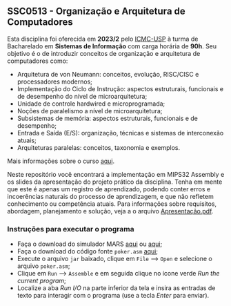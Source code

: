 ## SSC0513 - Organização e Arquitetura de Computadores

Esta disciplina foi oferecida em **2023/2** pelo [ICMC-USP](https://www.icmc.usp.br) à turma de Bacharelado em **Sistemas de Informação** com carga horária de **90h**. Seu objetivo é o de introduzir conceitos de organização e arquitetura de computadores como: 

- Arquitetura de von Neumann: conceitos, evolução, RISC/CISC e processadores modernos;
- Implementação do Ciclo de Instrução: aspectos estruturais, funcionais e de desempenho do nível de microarquitetura;
- Unidade de controle hardwired e microprogramada;
- Noções de paralelismo a nível de microarquitetura;
- Subsistemas de memória: aspectos estruturais, funcionais e de desempenho;
- Entrada e Saída (E/S): organização, técnicas e sistemas de interconexão atuais;
- Arquiteturas paralelas: conceitos, taxonomia e exemplos.

Mais informações sobre o curso [aqui](https://uspdigital.usp.br/jupiterweb/obterDisciplina?sgldis=SSC0513).

Neste repositório você encontrará a implementação em MIPS32 Assembly e os slides da apresentação do projeto prático da disciplina. Tenha em mente que este é apenas um registro de aprendizado, podendo conter erros e incoerências naturais do processo de aprendizagem, e que não refletem conhecimento ou competência atuais. Para informações sobre requisitos, abordagem, planejamento e solução, veja a o arquivo [Apresentação.pdf](https://github.com/rodrigodelai/ssc0513-computer-org-arch/blob/main/Apresenta%C3%A7%C3%A3o.pdf).

### Instruções para executar o programa

- Faça o download do simulador MARS [aqui](https://github.com/rodrigodelai/ssc0513-computer-org-arch/blob/main/Mars4_5.jar) ou [aqui](https://courses.missouristate.edu/KenVollmar/MARS/download.htm);
- Faça o download do código fonte ```poker.asm``` [aqui](https://github.com/rodrigodelai/ssc0513-computer-org-arch/blob/main/poker.asm);
- Execute o arquivo ```jar``` baixado, clique em ```File``` --> ```Open``` e selecione o arquivo ```poker.asm```;
- Clique em ```Run``` --> ```Assemble``` e em seguida clique no ícone verde _Run the current program_;
- Localize a aba _Run I/O_ na parte inferior da tela e insira as entradas de texto para interagir com o programa (use a tecla _Enter_ para enviar).
